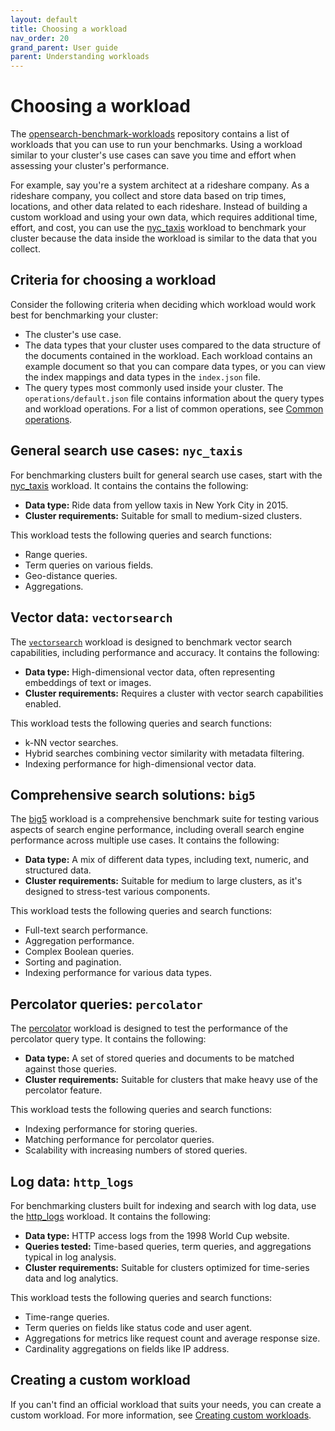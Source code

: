```yaml
---
layout: default
title: Choosing a workload
nav_order: 20
grand_parent: User guide
parent: Understanding workloads
---
```


# Choosing a workload

The [opensearch-benchmark-workloads](https://github.com/opensearch-project/opensearch-benchmark-workloads) repository contains a list of workloads that you can use to run your benchmarks. Using a workload similar to your cluster's use cases can save you time and effort when assessing your cluster's performance. 

For example, say you're a system architect at a rideshare company. As a rideshare company, you collect and store data based on trip times, locations, and other data related to each rideshare. Instead of building a custom workload and using your own data, which requires additional time, effort, and cost, you can use the [nyc_taxis](https://github.com/opensearch-project/opensearch-benchmark-workloads/tree/main/nyc_taxis) workload to benchmark your cluster because the data inside the workload is similar to the data that you collect. 

## Criteria for choosing a workload

Consider the following criteria when deciding which workload would work best for benchmarking your cluster:

- The cluster's use case. 
- The data types that your cluster uses compared to the data structure of the documents contained in the workload. Each workload contains an example document so that you can compare data types, or you can view the index mappings and data types in the `index.json` file.
- The query types most commonly used inside your cluster. The `operations/default.json` file contains information about the query types and workload operations. For a list of common operations, see [Common operations]({{site.url}}{{site.baseurl}}/benchmark/user-guide/understanding-workloads/common-operations/).

## General search use cases: `nyc_taxis`

For benchmarking clusters built for general search use cases, start with the [nyc_taxis](https://github.com/opensearch-project/opensearch-benchmark-workloads/tree/main/nyc_taxis) workload. It contains the contains the following:

- **Data type:** Ride data from yellow taxis in New York City in 2015.
- **Cluster requirements:** Suitable for small to medium-sized clusters.

This workload tests the following queries and search functions:

- Range queries.
- Term queries on various fields.
- Geo-distance queries.
- Aggregations.

## Vector data: `vectorsearch`

The [`vectorsearch`](https://github.com/opensearch-project/opensearch-benchmark-workloads/tree/main/vectorsearch)  workload is designed to benchmark vector search capabilities, including performance and accuracy. It contains the following:

- **Data type:** High-dimensional vector data, often representing embeddings of text or images.
- **Cluster requirements:** Requires a cluster with vector search capabilities enabled.

This workload tests the following queries and search functions:

- k-NN vector searches.
- Hybrid searches combining vector similarity with metadata filtering.
- Indexing performance for high-dimensional vector data.

## Comprehensive search solutions: `big5`

The [big5](https://github.com/opensearch-project/opensearch-benchmark-workloads/tree/main/big5) workload is a comprehensive benchmark suite for testing various aspects of search engine performance, including overall search engine performance across multiple use cases. It contains the following:

- **Data type:** A mix of different data types, including text, numeric, and structured data.
- **Cluster requirements:** Suitable for medium to large clusters, as it's designed to stress-test various components.

This workload tests the following queries and search functions:

- Full-text search performance.
- Aggregation performance.
- Complex Boolean queries.
- Sorting and pagination.
- Indexing performance for various data types.

## Percolator queries: `percolator`

The [percolator](https://github.com/opensearch-project/opensearch-benchmark-workloads/tree/main/percolator) workload is designed to test the performance of the percolator query type. It contains the following:

- **Data type:** A set of stored queries and documents to be matched against those queries.
- **Cluster requirements:** Suitable for clusters that make heavy use of the percolator feature.

This workload tests the following queries and search functions:

- Indexing performance for storing queries.
- Matching performance for percolator queries.
- Scalability with increasing numbers of stored queries.

## Log data: `http_logs`

For benchmarking clusters built for indexing and search with log data, use the [http_logs](https://github.com/opensearch-project/opensearch-benchmark-workloads/tree/main/http_logs) workload. It contains the following:

- **Data type:** HTTP access logs from the 1998 World Cup website.
- **Queries tested:** Time-based queries, term queries, and aggregations typical in log analysis.
- **Cluster requirements:** Suitable for clusters optimized for time-series data and log analytics.

This workload tests the following queries and search functions:

- Time-range queries.
- Term queries on fields like status code and user agent.
- Aggregations for metrics like request count and average response size.
- Cardinality aggregations on fields like IP address.

## Creating a custom workload

If you can't find an official workload that suits your needs, you can create a custom workload. For more information, see [Creating custom workloads]({{site.url}}{{site.baseurl}}/benchmark/user-guide/working-with-workloads/creating-custom-workloads/).
